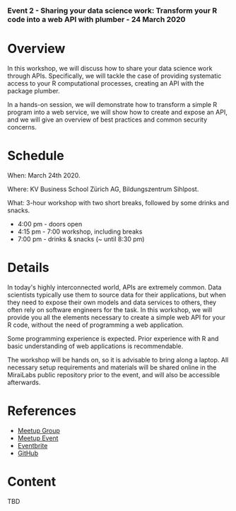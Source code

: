 ### Event 2 - Sharing your data science work: Transform your R code into a web API with plumber - 24 March 2020

# Overview

In this workshop, we will discuss how to share your data science work through APIs. Specifically, we will tackle the case of providing systematic access to your R computational processes, creating an API with the package plumber. 

In a hands-on session, we will demonstrate how to transform a simple R program into a web service, we will show how to create and expose an API, and we will give an overview of best practices and common security concerns.

# Schedule

When: March 24th 2020.

Where: KV Business School Zürich AG, Bildungszentrum Sihlpost.

What: 3-hour workshop with two short breaks, followed by some drinks and snacks. 
* 4:00 pm - doors open
* 4:15 pm - 7:00 workshop, including breaks
* 7:00 pm - drinks & snacks (~ until 8:30 pm)


# Details

In today's highly interconnected world, APIs are extremely common. Data scientists typically use them to source data for their applications, but when they need to expose their own models and data services to others, they often rely on software engineers for the task. In this workshop, we will provide you all the elements necessary to create a simple web API for your R code, without the need of programming a web application.

Some programming experience is expected. Prior experience with R and basic understanding of web applications is recommendable.

The workshop will be hands on, so it is advisable to bring along a laptop. All necessary setup requirements and materials will be shared online in the MiraiLabs public repository prior to the event, and will also be accessible afterwards.


# References

* [Meetup Group]()
* [Meetup Event]()
* [Eventbrite]()
* [GitHub]()

# Content

TBD
